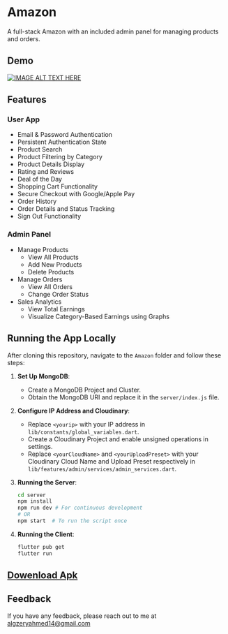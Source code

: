 # Amazon

A full-stack Amazon with an included admin panel for managing products and orders.

## Demo

[![IMAGE ALT TEXT HERE](https://img.youtube.com/vi/MviEEETPByI/0.jpg)](https://youtu.be/MviEEETPByI)

## Features

### User App

- Email & Password Authentication
- Persistent Authentication State
- Product Search
- Product Filtering by Category
- Product Details Display
- Rating and Reviews
- Deal of the Day
- Shopping Cart Functionality
- Secure Checkout with Google/Apple Pay
- Order History
- Order Details and Status Tracking
- Sign Out Functionality

### Admin Panel

- Manage Products
  - View All Products
  - Add New Products
  - Delete Products
- Manage Orders
  - View All Orders
  - Change Order Status
- Sales Analytics
  - View Total Earnings
  - Visualize Category-Based Earnings using Graphs

## Running the App Locally

After cloning this repository, navigate to the `Amazon` folder and follow these steps:

1. **Set Up MongoDB**:
   - Create a MongoDB Project and Cluster.
   - Obtain the MongoDB URI and replace it in the `server/index.js` file.

2. **Configure IP Address and Cloudinary**:
   - Replace `<yourip>` with your IP address in `lib/constants/global_variables.dart`.
   - Create a Cloudinary Project and enable unsigned operations in settings.
   - Replace `<yourCloudName>` and `<yourUploadPreset>` with your Cloudinary Cloud Name and Upload Preset respectively in `lib/features/admin/services/admin_services.dart`.

3. **Running the Server**:

   ```bash
   cd server
   npm install
   npm run dev # For continuous development
   # OR
   npm start  # To run the script once
   ```

4. **Running the Client**:

      ```bash
      flutter pub get
      flutter run
      ```

## [Dowenload Apk](https://drive.google.com/file/d/1QNvUsMniKg2qWDKdpnh254VprFNNgSWi/view?usp=drive_link)

## Feedback

If you have any feedback, please reach out to me at <algzeryahmed14@gmail.com>
